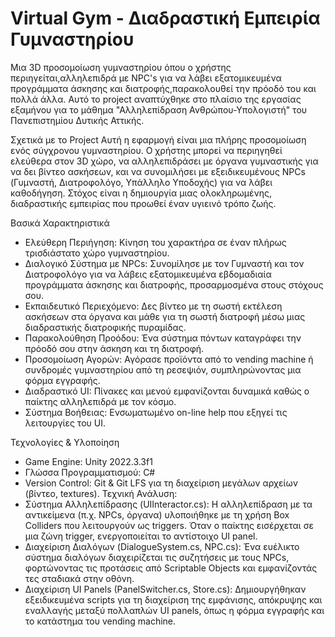 # Virtual Gym - Διαδραστική Εμπειρία Γυμναστηρίου
Μια 3D προσομοίωση γυμναστηρίου όπου ο χρήστης περιηγείται,αλληλεπιδρά με NPC's για να λάβει εξατομικευμένα προγράμματα άσκησης και διατροφής,παρακολουθεί την πρόοδό του και πολλά άλλα.
Αυτό το project αναπτύχθηκε στο πλαίσιο της εργασίας εξαμήνου για το μάθημα "Αλληλεπίδραση Ανθρώπου-Υπολογιστή" του Πανεπιστημίου Δυτικής Αττικής.

Σχετικά με το Project
  Αυτή η εφαρμογή είναι μια πλήρης προσομοίωση ενός σύγχρονου γυμναστηρίου. Ο χρήστης μπορεί να περιηγηθεί ελεύθερα στον 3D χώρο, να αλληλεπιδράσει με όργανα γυμναστικής για να δει βίντεο ασκήσεων, και να συνομιλήσει με εξειδικευμένους NPCs (Γυμναστή, Διατροφολόγο, Υπάλληλο Υποδοχής) για να λάβει καθοδήγηση. Στόχος είναι η δημιουργία μιας ολοκληρωμένης, διαδραστικής εμπειρίας που προωθεί έναν υγιεινό τρόπο ζωής.

  Βασικά Χαρακτηριστικά
  * Ελεύθερη Περιήγηση: Κίνηση του χαρακτήρα σε έναν πλήρως τρισδιάστατο χώρο γυμναστηρίου.
  * Διαλογικό Σύστημα με NPCs: Συνομίλησε με τον Γυμναστή και τον Διατροφολόγο για να λάβεις εξατομικευμένα εβδομαδιαία προγράμματα άσκησης και διατροφής, προσαρμοσμένα στους στόχους σου.
  * Εκπαιδευτικό Περιεχόμενο: Δες βίντεο με τη σωστή εκτέλεση ασκήσεων στα όργανα και μάθε για τη σωστή διατροφή μέσω μιας διαδραστικής διατροφικής πυραμίδας.
  * Παρακολούθηση Προόδου: Ένα σύστημα πόντων καταγράφει την πρόοδό σου στην άσκηση και τη διατροφή.
  * Προσομοίωση Αγορών: Αγόρασε προϊόντα από το vending machine ή συνδρομές γυμναστηρίου από τη ρεσεψιόν, συμπληρώνοντας μια φόρμα εγγραφής.
  * Διαδραστικό UI: Πίνακες και μενού εμφανίζονται δυναμικά καθώς ο παίκτης αλληλεπιδρά με τον κόσμο.
  * Σύστημα Βοήθειας: Ενσωματωμένο on-line help που εξηγεί τις λειτουργίες του UI.

  Τεχνολογίες & Υλοποίηση
  * Game Engine: Unity 2022.3.3f1
  * Γλώσσα Προγραμματισμού: C#
  * Version Control: Git & Git LFS για τη διαχείριση μεγάλων αρχείων (βίντεο, textures).
  Τεχνική Ανάλυση:
  * Σύστημα Αλληλεπίδρασης (UIInteractor.cs): Η αλληλεπίδραση με τα αντικείμενα (π.χ. NPCs, όργανα) υλοποιήθηκε με τη χρήση Box Colliders που λειτουργούν ως triggers. Όταν ο παίκτης εισέρχεται σε μια ζώνη trigger, ενεργοποιείται το αντίστοιχο UI panel.
  * Διαχείριση Διαλόγων (DialogueSystem.cs, NPC.cs): Ένα ευέλικτο σύστημα διαλόγων διαχειρίζεται τις συζητήσεις με τους NPCs, φορτώνοντας τις προτάσεις από Scriptable Objects και εμφανίζοντάς τες σταδιακά στην οθόνη.
  * Διαχείριση UI Panels (PanelSwitcher.cs, Store.cs): Δημιουργήθηκαν εξειδικευμένα scripts για τη διαχείριση της εμφάνισης, απόκρυψης και εναλλαγής μεταξύ πολλαπλών UI panels, όπως η φόρμα εγγραφής και το κατάστημα του vending machine.

